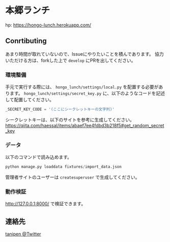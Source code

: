 # 本郷ランチ
hp: https://hongo-lunch.herokuapp.com/

## Conrtibuting
あまり時間が取れていないので、Issueにやりたいことを積んであります。
協力いただける方は、forkした上で `develop` にPRを出してください。

### 環境整備
手元で実行する際には、 `hongo_lunch/settings/local.py` を配置する必要があります。
`hongo_lunch/settings/secret_key.py` に、以下のようなコードを記述して配置してください。
```python
_SECRET_KEY_CODE = '(ここにシークレットキーの文字列)'
```

シークレットキーは、以下のサイトを参考に生成してください。
https://qiita.com/haessal/items/abaef7ee4fdbd3b218f5#get_random_secret_key

### データ
以下のコマンドで読み込めます。
```python
python manage.py loaddata fixtures/import_data.json
```

管理者サイトのユーザーは `createsuperuser` で生成してください。

### 動作検証
http://127.0.0.1:8000/ で検証できます。

## 連絡先
[tanipen @Twitter](https://twitter.com/tanipen_3163)
